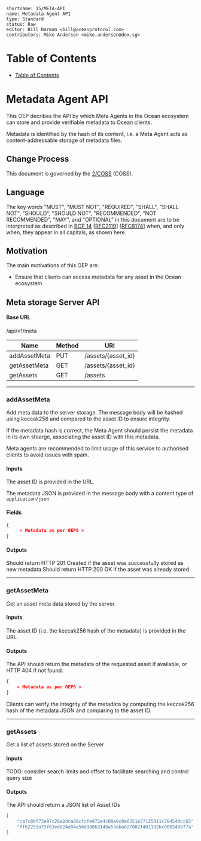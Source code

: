 ```
shortname: 15/META-API
name: Metadata Agent API
type: Standard
status: Raw
editor: Bill Barman <bill@oceanprotocol.com>
contributors: Mike Anderson <mike.anderson@dex.sg>
```


Table of Contents
=================

   * [Table of Contents](#table-of-contents)



# Metadata Agent API

This OEP decribes the API by which Meta Agents in the Ocean ecosystem can store and provide verifiable metadata to Ocean clients.

Metadata is identified by the hash of its content, i.e. a Meta Agent acts as content-addressable storage of metadata files.



## Change Process

This document is governed by the [2/COSS](../2/README.md) (COSS).


## Language

The key words "MUST", "MUST NOT", "REQUIRED", "SHALL", "SHALL NOT", "SHOULD", "SHOULD NOT", "RECOMMENDED", "NOT RECOMMENDED", "MAY", and "OPTIONAL" in this document are to be interpreted as described in [BCP 14](https://tools.ietf.org/html/bcp14) \[[RFC2119](https://tools.ietf.org/html/rfc2119)\] \[[RFC8174](https://tools.ietf.org/html/rfc8174)\] when, and only when, they appear in all capitals, as shown here.


## Motivation

The main motivations of this OEP are:

* Ensure that clients can access metadata for any asset in the Ocean ecosystem


## Meta storage Server API


#### Base URL

/api/v1/meta

| Name          | Method | URI                         |
|---------------|--------|-----------------------------|
| addAssetMeta  | PUT    | /assets/{asset_id}          |
| getAssetMeta  | GET    | /assets/{asset_id}          |
| getAssets     | GET    | /assets                     |


-------------------------------------------------------------------------------
### addAssetMeta

Add meta data to the server storage. The message body will be hashed using keccak256 and compared to the asset ID to
ensure integrity.

If the metadata hash is correct, the Meta Agent should persist the metadata in its own stoarge, associating the asset ID 
with this metadata.

Meta agents are recommended to limit usage of this service to authorised clients to avoid issues with spam.



#### Inputs
The asset ID is provided in the URL.

The metadata JSON is provided in the message body with a content type of `application/json`

#### Fields

```json
{
     < Metadata as per OEP8 >
}
```
#### Outputs

Should return HTTP 201 Created if the asset was successfully stored as new metadata
Should return HTTP 200 OK if the asset was already stored


-------------------------------------------------------------------------------
### getAssetMeta
Get an asset meta data stored by the server.

#### Inputs

The asset ID (i.e. the keccak256 hash of the metadata) is provided in the URL.

#### Outputs

The API should return the metadata of the requested asset if available, or HTTP 404 if not found.

```json
{
    < Metadata as per OEP8 >
}
```

Clients can verify the integrity of the metadata by computing the keccak256 hash of the metadata JSON and comparing to 
the asset ID.

-------------------------------------------------------------------------------
### getAssets
Get a list of assets stored on the Server

#### Inputs

TODO: consider search limits and offset to facilitate searching and control query size

#### Outputs
The API should return a JSON list of Asset IDs

```json
[
    "ca7c8bf73e97c26e2dca88cfcfe972e4c09a9c0e0351e77125011c78454dcc65",
    "ff62253a75f63edd24e84e56d98063140a53aba027082f4011d2bc0002495f7a"
]
```